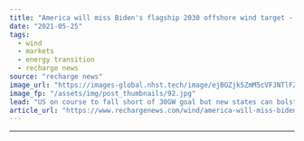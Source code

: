 ```yaml
---
title: "America will miss Biden's flagship 2030 offshore wind target -  BloombergNEF"
date: "2021-05-25"
tags: 
  - wind
  - markets
  - energy transition
  - recharge news
source: "recharge news"
image_url: "https://images-global.nhst.tech/image/ejBOZjk5ZmM5cVFJNTlFZWorMCtrTTMxMlkvYVhOd29NR1ZDNTZ1SmlLOD0=/nhst/binary/b023829f2a7712c4325b0823b254c8b5"
image_fp: "/assets/img/post_thumbnails/92.jpg"
lead: "US on course to fall short of 30GW goal but new states can bolster longer-term growth, says analyst group"
article_url: "https://www.rechargenews.com/wind/america-will-miss-bidens-flagship-2030-offshore-wind-target-bloombergnef/2-1-1015538"
---
```


---
